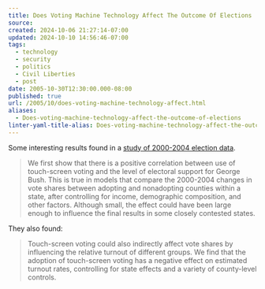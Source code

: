 ```yaml
---
title: Does Voting Machine Technology Affect The Outcome Of Elections
source: 
created: 2024-10-06 21:27:14-07:00
updated: 2024-10-10 14:56:46-07:00
tags:
  - technology
  - security
  - politics
  - Civil Liberties
  - post
date: 2005-10-30T12:30:00.000-08:00
published: true
url: /2005/10/does-voting-machine-technology-affect.html
aliases:
  - Does-voting-machine-technology-affect-the-outcome-of-elections
linter-yaml-title-alias: Does-voting-machine-technology-affect-the-outcome-of-elections
---
```



Some interesting results found in a [study of 2000-2004 election data](http://emlab.berkeley.edu/~moretti/dre.pdf).  
  

>   
> We first show that there is a positive correlation between use of touch-screen voting and the level of electoral support for George Bush. This is true in models that compare the 2000-2004 changes in vote shares between adopting and nonadopting counties within a state, after controlling for income, demographic composition, and other factors. Although small, the effect could have been large enough to influence the final results in some closely contested states.  

  
  
They also found:  
  

>   
> Touch-screen voting could also indirectly affect vote shares by influencing the relative turnout of different groups. We find that the adoption of touch-screen voting has a negative effect on estimated turnout rates, controlling for state effects and a variety of county-level controls.